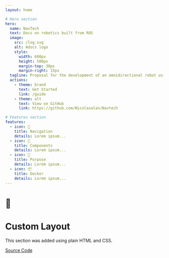 ```yaml
---
layout: home

# Hero section
hero:
  name: NavTech
  text: Docs on robotics built from ROS
  image:
    src: /log.svg
    alt: Adocs logo
    style:
      width: 600px
      height: 500px
      margin-top: 30px
      margin-right: 15px
  tagline: Proposal for the development of an omnidirectional robot using the ROS 2 platform and the Nav2 navigation library
  actions:
    - theme: brand
      text: Get Started
      link: /guide
    - theme: alt
      text: View on GitHub
      link: https://github.com/Nicolasalan/Navtech

# Features section
features:
  - icon: 🧭
    title: Navigation
    details: Lorem ipsum...
  - icon: 🤖
    title: Components
    details: Lorem ipsum...
  - icon: 👀
    title: Purpose 
    details: Lorem ipsum...
  - icon: 📦
    title: Docker 
    details: Lorem ipsum...
---
```


<!-- Custom home layout -->
<div class="custom-layout">
  <h1>🏀</h1>
  <h1>Custom Layout</h1>
  <p>This section was added using plain HTML and CSS.</p>
  <a href="https://github.com/Evavic44/adocs/blob/main/docs/index.md#custom-layout" target="_blank" class="btn">Source Code</a>
</div>